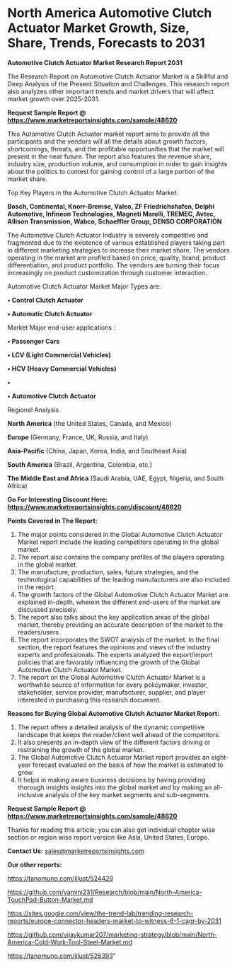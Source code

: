 # North America Automotive Clutch Actuator Market Growth, Size, Share, Trends, Forecasts to 2031

<strong>Automotive Clutch Actuator Market Research Report 2031</strong>

The Research Report on Automotive Clutch Actuator Market is a Skillful and Deep Analysis of the Present Situation and Challenges. This research report also analyzes other important trends and market drivers that will affect market growth over 2025-2031.

<strong>Request Sample Report @ <a href=https://www.marketreportsinsights.com/sample/48620>https://www.marketreportsinsights.com/sample/48620</a></strong>

This Automotive Clutch Actuator market report aims to provide all the participants and the vendors will all the details about growth factors, shortcomings, threats, and the profitable opportunities that the market will present in the near future. The report also features the revenue share, industry size, production volume, and consumption in order to gain insights about the politics to contest for gaining control of a large portion of the market share.

Top Key Players in the Automotive Clutch Actuator Market:

<strong>Bosch, Continental, Knorr-Bremse, Valeo, ZF Friedrichshafen, Delphi Automotive, Infineon Technologies, Magneti Marelli, TREMEC, Avtec, Allison Transmission, Wabco, Schaeffler Group, DENSO CORPORATION</strong>

The Automotive Clutch Actuator Industry is severely competitive and fragmented due to the existence of various established players taking part in different marketing strategies to increase their market share. The vendors operating in the market are profiled based on price, quality, brand, product differentiation, and product portfolio. The vendors are turning their focus increasingly on product customization through customer interaction.

Automotive Clutch Actuator Market Major Types are:

<strong>•  Control Clutch Actuator

•  Automatic Clutch Actuator</strong>

Market Major end-user applications :

<strong>•  Passenger Cars

•  LCV (Light Commercial Vehicles)

•  HCV (Heavy Commercial Vehicles)

•  

•  Automotive Clutch Actuator</strong>

Regional Analysis

</u><strong><b>North America</b></strong> (the United States, Canada, and Mexico)

<strong><b>Europe </b></strong>(Germany, France, UK, Russia, and Italy)

<strong><b>Asia-Pacific</b></strong> (China, Japan, Korea, India, and Southeast Asia)

<strong><b>South America</b></strong> (Brazil, Argentina, Colombia, etc.)

<strong><b>The Middle East and Africa</b></strong> (Saudi Arabia, UAE, Egypt, Nigeria, and South Africa)

<strong>Go For Interesting Discount Here: <a href=https://www.marketreportsinsights.com/discount/48620>https://www.marketreportsinsights.com/discount/48620</a></strong>

<strong>Points Covered in The Report:</strong>
<ol>
  <li>The major points considered in the Global Automotive Clutch Actuator Market report include the leading competitors operating in the global market.</li>
  <li>The report also contains the company profiles of the players operating in the global market.</li>
  <li>The manufacture, production, sales, future strategies, and the technological capabilities of the leading manufacturers are also included in the report.</li>
  <li>The growth factors of the Global Automotive Clutch Actuator Market are explained in-depth, wherein the different end-users of the market are discussed precisely.</li>
  <li>The report also talks about the key application areas of the global market, thereby providing an accurate description of the market to the readers/users.</li>
  <li>The report incorporates the SWOT analysis of the market. In the final section, the report features the opinions and views of the industry experts and professionals. The experts analyzed the export/import policies that are favorably influencing the growth of the Global Automotive Clutch Actuator Market.</li>
  <li>The report on the Global Automotive Clutch Actuator Market is a worthwhile source of information for every policymaker, investor, stakeholder, service provider, manufacturer, supplier, and player interested in purchasing this research document.</li>
</ol>
<strong>Reasons for Buying Global Automotive Clutch Actuator Market Report:</strong>

<ol>
  <li>The report offers a detailed analysis of the dynamic competitive landscape that keeps the reader/client well ahead of the competitors.</li>
  <li>It also presents an in-depth view of the different factors driving or restraining the growth of the global market.</li>
  <li>The Global Automotive Clutch Actuator Market report provides an eight-year forecast evaluated on the basis of how the market is estimated to grow.</li>
  <li>It helps in making aware business decisions by having providing thorough insights insights into the global market and by making an all-inclusive analysis of the key market segments and sub-segments.</li>
</ol>
<strong>Request Sample Report @ <a href=https://www.marketreportsinsights.com/sample/48620>https://www.marketreportsinsights.com/sample/48620</a></strong>


Thanks for reading this article; you can also get individual chapter wise section or region wise report version like Asia, United States, Europe.

<strong>Contact Us:</strong>
sales@marketreportsinsights.com

<strong>Our other reports:</strong>

<a href=https://tanomuno.com/illust/524429>https://tanomuno.com/illust/524429</a>

<a href=https://github.com/yamini231/Research/blob/main/North-America-TouchPad-Button-Market.md>https://github.com/yamini231/Research/blob/main/North-America-TouchPad-Button-Market.md</a>

<a href=https://sites.google.com/view/the-trend-lab/trending-research-reports/europe-connector-headers-market-to-witness-6-1-cagr-by-2031>https://sites.google.com/view/the-trend-lab/trending-research-reports/europe-connector-headers-market-to-witness-6-1-cagr-by-2031</a>

<a href=https://github.com/vijaykumar207/marketing-strategy/blob/main/North-America-Cold-Work-Tool-Steel-Market.md>https://github.com/vijaykumar207/marketing-strategy/blob/main/North-America-Cold-Work-Tool-Steel-Market.md</a>

<a href=https://tanomuno.com/illust/526393>https://tanomuno.com/illust/526393</a>"
